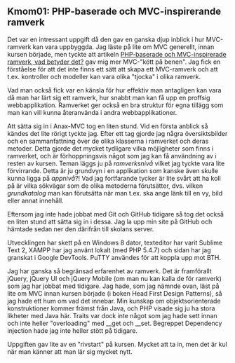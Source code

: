 Kmom01: PHP-baserade och MVC-inspirerande ramverk
-------------------------------------------------
Det var en intressant uppgift då den gav en ganska djup inblick i hur MVC-ramverk kan vara uppbyggda. Jag läste på lite om MVC generellt, innan kursen började, men tyckte att artikeln [PHP-baserade och MVC-inspirerade ramverk, vad betyder det?](http://dbwebb.se/kunskap/php-baserade-och-mvc-inspirerade-ramverk-vad-betyder-det) gav mig mer MVC-"kött på benen". Jag fick en förståelse för att det inte finns ett sätt att skapa ett MVC-ramverk och att t.ex. kontroller och modeller kan vara olika "tjocka" i olika ramverk.

Vad man också fick var en känsla för hur effektiv man antagligen kan vara då man har lärt sig ett ramverk, hur snabbt man kan få upp en proffsig webbapplikation. Ramverket ger också en bra struktur för egna tillägg som man kan vill kunna återanvända i andra webbapplikationer.

Att sätta sig in i Anax-MVC tog en liten stund. Vid en första anblick så kändes det lite rörigt tyckte jag. Efter ett tag gjorde jag några översiktsbilder och en sammanfattning över de olika klasserna i ramverket och deras metoder. Detta gjorde det mycket tydligare vilka möjligheter som finns i ramverket, och är förhoppningsvis något som jag kan få användning av i resten av kursen. Teman läggs ju på *ramverksnivå* vilket jag tyckte vara lite förvirrande. Detta är ju grundvyn i en applikation som kanske även skulle kunna ligga på *appnivå*?! Vad jag fortfarande tycker är lite svårt att ha koll på är vilka sökvägar som de olika metoderna förutsätter, dvs. vilken *grundkatalog* man kan förutsätta när man t.ex. ska ange länk till en vy, bild eller annat innehåll.

Eftersom jag inte hade jobbat med Git och GitHub tidigare så tog det också en liten stund att sätta sig in i dessa. Jag la upp min site på GitHub och hämtade sedan ner den därifrån till skolans server.

Utvecklingen har skett på en Windows 8 dator, texteditor har varit Sublime Text 2, XAMPP har jag använt lokalt (med PHP 5.4.7) och sidan har jag granskat i Google DevTools. PuTTY användes för att koppla upp mot BTH.

Jag har ganska så begränsad erfarenhet av ramverk. Det är framförallt jQuery, jQuery UI och jQuery Mobile (om man nu kan kalla de för ramverk) som jag har jobbat med tidigare. Jag hade, som jag nämnde ovan, läst på lite om MVC innan kursen började (i boken Head First Design Patterns), så jag hade ett hum om vad det innebar. Min kunskap om objektsorienterade konstruktioner kommer främst från Java, och PHP visade sig ju ha stora likheter med Java här. Traits var dock inte något som jag hade sett innan och inte heller "overloading" med __get och __set. Begreppet Dependency injection hade jag inte heller stött på tidigare.

Uppgiften gav lite av en "rivstart" på kursen. Mycket att ta in, men det är kul när man känner att man lär sig mycket nytt.